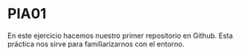 # PIA01
En este ejercicio hacemos nuestro primer repositorio en Github. Esta práctica nos sirve para familiarizarnos con el entorno.
